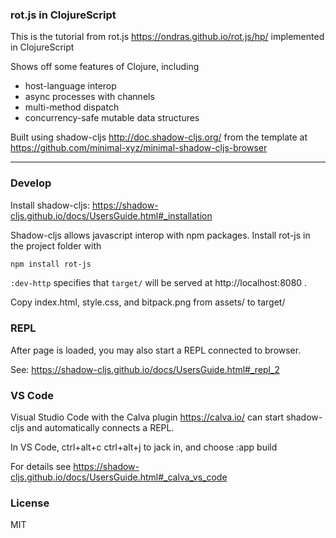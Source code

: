 
### rot.js in ClojureScript

This is the tutorial from rot.js https://ondras.github.io/rot.js/hp/ implemented in ClojureScript

Shows off some features of Clojure, including
* host-language interop
* async processes with channels
* multi-method dispatch
* concurrency-safe mutable data structures

Built using shadow-cljs http://doc.shadow-cljs.org/ from the template at https://github.com/minimal-xyz/minimal-shadow-cljs-browser


----

### Develop

Install shadow-cljs: https://shadow-cljs.github.io/docs/UsersGuide.html#_installation

Shadow-cljs allows javascript interop with npm packages. Install rot-js in the project folder with

```bash
npm install rot-js
```

`:dev-http` specifies that `target/` will be served at http://localhost:8080 .

Copy index.html, style.css, and bitpack.png from assets/ to target/

### REPL

After page is loaded, you may also start a REPL connected to browser. 

See: https://shadow-cljs.github.io/docs/UsersGuide.html#_repl_2

### VS Code

Visual Studio Code with the Calva plugin https://calva.io/ can start shadow-cljs and automatically connects a REPL.

In VS Code, ctrl+alt+c ctrl+alt+j to jack in, and choose :app build

For details see https://shadow-cljs.github.io/docs/UsersGuide.html#_calva_vs_code

### License

MIT
